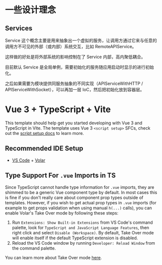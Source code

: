 # 一些设计理念

## Services

Service 这个概念主要是用来抽象出一个虚拟的服务，让调用方通过它来与任意的调用方不可见的外部（或内部）系统交互，比如 RemoteAPIService。

这样做的好处是将外部系统的影响控制在了 Service 内部，高内聚低耦合。

目前默认 Service 是全局单例，需要初始化的服务随应用启动时显示的进行初始化。

之后如果需要为模块提供同服务抽象的不同实现（APIServiceWithHTTP / APIServiceWithSocket），可以再加一层 IoC，然后把初始化放到容器层。

# Vue 3 + TypeScript + Vite

This template should help get you started developing with Vue 3 and TypeScript in Vite. The template uses Vue 3 `<script setup>` SFCs, check out the [script setup docs](https://v3.vuejs.org/api/sfc-script-setup.html#sfc-script-setup) to learn more.

## Recommended IDE Setup

- [VS Code](https://code.visualstudio.com/) + [Volar](https://marketplace.visualstudio.com/items?itemName=Vue.volar)

## Type Support For `.vue` Imports in TS

Since TypeScript cannot handle type information for `.vue` imports, they are shimmed to be a generic Vue component type by default. In most cases this is fine if you don't really care about component prop types outside of templates. However, if you wish to get actual prop types in `.vue` imports (for example to get props validation when using manual `h(...)` calls), you can enable Volar's Take Over mode by following these steps:

1. Run `Extensions: Show Built-in Extensions` from VS Code's command palette, look for `TypeScript and JavaScript Language Features`, then right click and select `Disable (Workspace)`. By default, Take Over mode will enable itself if the default TypeScript extension is disabled.
2. Reload the VS Code window by running `Developer: Reload Window` from the command palette.

You can learn more about Take Over mode [here](https://github.com/johnsoncodehk/volar/discussions/471).
